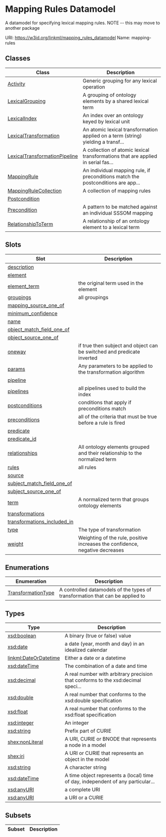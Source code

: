 # Mapping Rules Datamodel

A datamodel for specifying lexical mapping rules. NOTE -- this may move to another package

URI: https://w3id.org/linkml/mapping_rules_datamodel
Name: mapping-rules

## Classes

| Class | Description |
| --- | --- |
| [Activity](Activity.md) | Generic grouping for any lexical operation |
| [LexicalGrouping](LexicalGrouping.md) | A grouping of ontology elements by a shared lexical term |
| [LexicalIndex](LexicalIndex.md) | An index over an ontology keyed by lexical unit |
| [LexicalTransformation](LexicalTransformation.md) | An atomic lexical transformation applied on a term (string) yielding a transf... |
| [LexicalTransformationPipeline](LexicalTransformationPipeline.md) | A collection of atomic lexical transformations that are applied in serial fas... |
| [MappingRule](MappingRule.md) | An individual mapping rule, if preconditions match the postconditions are app... |
| [MappingRuleCollection](MappingRuleCollection.md) | A collection of mapping rules |
| [Postcondition](Postcondition.md) |  |
| [Precondition](Precondition.md) | A pattern to be matched against an individual SSSOM mapping |
| [RelationshipToTerm](RelationshipToTerm.md) | A relationship of an ontology element to a lexical term |


## Slots

| Slot | Description |
| --- | --- |
| [description](description.md) |  |
| [element](element.md) |  |
| [element_term](element_term.md) | the original term used in the element |
| [groupings](groupings.md) | all groupings |
| [mapping_source_one_of](mapping_source_one_of.md) |  |
| [minimum_confidence](minimum_confidence.md) |  |
| [name](name.md) |  |
| [object_match_field_one_of](object_match_field_one_of.md) |  |
| [object_source_one_of](object_source_one_of.md) |  |
| [oneway](oneway.md) | if true then subject and object can be switched and predicate inverted |
| [params](params.md) | Any parameters to be applied to the transformation algorithm |
| [pipeline](pipeline.md) |  |
| [pipelines](pipelines.md) | all pipelines used to build the index |
| [postconditions](postconditions.md) | conditions that apply if preconditions match |
| [preconditions](preconditions.md) | all of the criteria that must be true before a rule is fired |
| [predicate](predicate.md) |  |
| [predicate_id](predicate_id.md) |  |
| [relationships](relationships.md) | All ontology elements grouped and their relationship to the normalized term |
| [rules](rules.md) | all rules |
| [source](source.md) |  |
| [subject_match_field_one_of](subject_match_field_one_of.md) |  |
| [subject_source_one_of](subject_source_one_of.md) |  |
| [term](term.md) | A normalized term that groups ontology elements |
| [transformations](transformations.md) |  |
| [transformations_included_in](transformations_included_in.md) |  |
| [type](type.md) | The type of transformation |
| [weight](weight.md) | Weighting of the rule, positive increases the confidence, negative decreases |


## Enumerations

| Enumeration | Description |
| --- | --- |
| [TransformationType](TransformationType.md) | A controlled datamodels of the types of transformation that can be applied to |


## Types

| Type | Description |
| --- | --- |
| [xsd:boolean](http://www.w3.org/2001/XMLSchema#boolean) | A binary (true or false) value |
| [xsd:date](http://www.w3.org/2001/XMLSchema#date) | a date (year, month and day) in an idealized calendar |
| [linkml:DateOrDatetime](https://w3id.org/linkml/DateOrDatetime) | Either a date or a datetime |
| [xsd:dateTime](http://www.w3.org/2001/XMLSchema#dateTime) | The combination of a date and time |
| [xsd:decimal](http://www.w3.org/2001/XMLSchema#decimal) | A real number with arbitrary precision that conforms to the xsd:decimal speci... |
| [xsd:double](http://www.w3.org/2001/XMLSchema#double) | A real number that conforms to the xsd:double specification |
| [xsd:float](http://www.w3.org/2001/XMLSchema#float) | A real number that conforms to the xsd:float specification |
| [xsd:integer](http://www.w3.org/2001/XMLSchema#integer) | An integer |
| [xsd:string](http://www.w3.org/2001/XMLSchema#string) | Prefix part of CURIE |
| [shex:nonLiteral](shex:nonLiteral) | A URI, CURIE or BNODE that represents a node in a model |
| [shex:iri](shex:iri) | A URI or CURIE that represents an object in the model |
| [xsd:string](http://www.w3.org/2001/XMLSchema#string) | A character string |
| [xsd:dateTime](http://www.w3.org/2001/XMLSchema#dateTime) | A time object represents a (local) time of day, independent of any particular... |
| [xsd:anyURI](http://www.w3.org/2001/XMLSchema#anyURI) | a complete URI |
| [xsd:anyURI](http://www.w3.org/2001/XMLSchema#anyURI) | a URI or a CURIE |


## Subsets

| Subset | Description |
| --- | --- |
